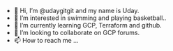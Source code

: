 - 👋 Hi, I’m @udaygitgit  and my name is Uday.
- 👀 I’m interested in swimming and playing basketball..
- 🌱 I’m currently learning GCP, Terraform and github.
- 💞️ I’m looking to collaborate on GCP forums.
- 📫 How to reach me ...

<!---
udaygitgit/udaygitgit is a ✨ special ✨ repository because its `README.md` (this file) appears on your GitHub profile.
You can click the Preview link to take a look at your changes.
--->
